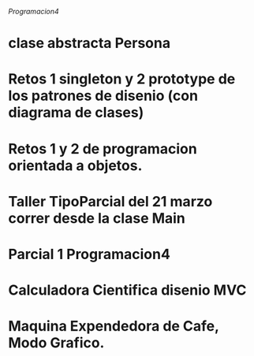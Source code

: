 *Programacion4*
# clase abstracta Persona
# Retos 1 singleton y 2 prototype de los patrones de disenio (con diagrama de clases)
# Retos 1 y 2 de programacion orientada a objetos.
# Taller TipoParcial del 21 marzo correr desde la clase Main
# Parcial 1 Programacion4
# Calculadora Cientifica disenio MVC
# Maquina Expendedora de Cafe, Modo Grafico.
